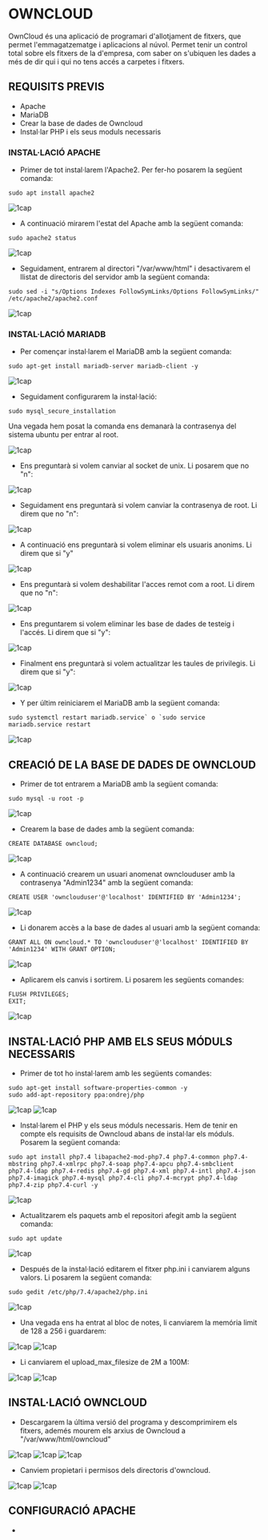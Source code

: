 # OWNCLOUD

OwnCloud és una aplicació de programari d'allotjament de fitxers, que permet l'emmagatzematge i aplicacions al núvol. Permet tenir un control total sobre els fitxers de la d'empresa, com saber on s'ubiquen les dades a més de dir qui i qui no tens accés a carpetes i fitxers.

## REQUISITS PREVIS

- Apache
- MariaDB
- Crear la base de dades de Owncloud
- Instal·lar PHP i els seus moduls necessaris

### INSTAL·LACIÓ APACHE

- Primer de tot instal·larem l'Apache2. Per fer-ho posarem la següent comanda: 

```
sudo apt install apache2
```

![1cap](1.png)

- A continuació  mirarem l'estat del Apache amb la següent comanda:

```
sudo apache2 status
```

![1cap](2.png)

- Seguidament, entrarem al directori "/var/www/html" i desactivarem el llistat de directoris del servidor amb la següent comanda:

```
sudo sed -i "s/Options Indexes FollowSymLinks/Options FollowSymLinks/" /etc/apache2/apache2.conf
```

![1cap](3.png)

### INSTAL·LACIÓ MARIADB

- Per començar instal·larem el MariaDB amb la següent comanda: 

```
sudo apt-get install mariadb-server mariadb-client -y
```

![1cap](4.png)

- Seguidament configurarem la instal·lació:

```
sudo mysql_secure_installation
```

Una vegada hem posat la comanda ens demanarà la contrasenya del sistema ubuntu per entrar al root.

![1cap](5.png)

- Ens preguntarà si volem canviar al socket de unix. Li posarem que no "n":

![1cap](6.png)

- Seguidament ens preguntarà si volem canviar la contrasenya de root. Li direm que no "n":

![1cap](7.png)

- A continuació ens preguntarà si volem eliminar els usuaris anonims. Li direm que si "y"

![1cap](8.png)

- Ens preguntarà si volem deshabilitar l'acces remot com a root. Li direm que no "n":

![1cap](9.png)

- Ens preguntarem si volem eliminar les base de dades de testeig i l'accés. Li direm que si "y":

![1cap](10.png)

- Finalment ens preguntarà si volem actualitzar les taules de privilegis. Li direm que si "y":

![1cap](11.png)

- Y per últim reiniciarem el MariaDB amb la següent comanda:

```
sudo systemctl restart mariadb.service` o `sudo service mariadb.service restart
```

![1cap](12.png)

## CREACIÓ DE LA BASE DE DADES DE OWNCLOUD

- Primer de tot entrarem a MariaDB amb la següent comanda:

```
sudo mysql -u root -p
```

![1cap](13.png)

- Crearem la base de dades amb la següent comanda:

```
CREATE DATABASE owncloud;
```
![1cap](14.png)

- A continuació crearem un usuari anomenat ownclouduser amb la contrasenya "Admin1234" amb la següent comanda:

```
CREATE USER 'ownclouduser'@'localhost' IDENTIFIED BY 'Admin1234';
```

![1cap](15.png)

- Li donarem accès a la base de dades al usuari amb la següent comanda:

```
GRANT ALL ON owncloud.* TO 'ownclouduser'@'localhost' IDENTIFIED BY 'Admin1234' WITH GRANT OPTION;
```

![1cap](16.png)

- Aplicarem els canvis i sortirem. Li posarem les següents comandes:

```
FLUSH PRIVILEGES;
EXIT;
```

![1cap](17.png)

## INSTAL·LACIÓ PHP AMB ELS SEUS MÓDULS NECESSARIS

- Primer de tot ho instal·larem amb les següents comandes:

```
sudo apt-get install software-properties-common -y
sudo add-apt-repository ppa:ondrej/php
```

![1cap](18.png)
![1cap](19.png)

- Instal·larem el PHP y els seus móduls necessaris. Hem de tenir en compte els requisits de Owncloud abans de instal·lar els móduls. Posarem la següent comanda:

```
sudo apt install php7.4 libapache2-mod-php7.4 php7.4-common php7.4-mbstring php7.4-xmlrpc php7.4-soap php7.4-apcu php7.4-smbclient php7.4-ldap php7.4-redis php7.4-gd php7.4-xml php7.4-intl php7.4-json php7.4-imagick php7.4-mysql php7.4-cli php7.4-mcrypt php7.4-ldap php7.4-zip php7.4-curl -y
```

![1cap](20.png)

- Actualitzarem els paquets amb el repositori afegit amb la següent comanda:

```
sudo apt update
```

![1cap](21.png)

- Después de la instal·lació editarem el fitxer php.ini i canviarem alguns valors. Li posarem la següent comanda:

```
sudo gedit /etc/php/7.4/apache2/php.ini
```

![1cap](22.png)

- Una vegada ens ha entrat al bloc de notes, li canviarem la memória limit de 128 a 256 i guardarem:

![1cap](23.png)
![1cap](24.png)

- Li canviarem el upload_max_filesize de 2M a 100M:

![1cap](25.png)
![1cap](26.png)

## INSTAL·LACIÓ OWNCLOUD

- Descargarem la última versió del programa y descomprimirem els fitxers, ademés mourem els arxius de Owncloud a "/var/www/html/owncloud"

![1cap](27.png)
![1cap](28.png)
![1cap](29.png)

- Canviem propietari i permisos dels directoris d'owncloud.

![1cap](30.png)
![1cap](31.png)

## CONFIGURACIÓ APACHE

- 
